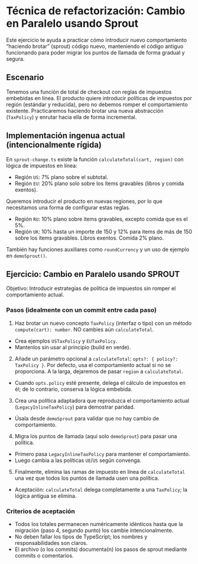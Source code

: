 # Técnica de refactorización: Cambio en Paralelo usando Sprout

Este ejercicio te ayuda a practicar cómo introducir nuevo comportamiento “haciendo brotar” (sprout)
código nuevo, manteniendo el código antiguo funcionando para poder migrar los puntos de llamada de
forma gradual y segura.

## Escenario

Tenemos una función de total de checkout con reglas de impuestos embebidas en línea. El producto
quiere introducir políticas de impuestos por región (estándar y reducida), pero no debemos romper el
comportamiento existente. Practicaremos haciendo brotar una nueva abstracción (`TaxPolicy`) y
enrutar hacia ella de forma incremental.

## Implementación ingenua actual (intencionalmente rígida)

En `sprout-change.ts` existe la función `calculateTotal(cart, region)` con lógica de impuestos en
línea:

- Región `US`: 7% plano sobre el subtotal.
- Región `EU`: 20% plano solo sobre los ítems gravables (libros y comida exentos).

Queremos introducir el producto en nuevas regiones, por lo que necesitamos una forma de
configurar estas reglas.

- Región `RU`: 10% plano sobre items gravables, excepto comida que es el 5%.
- Región `UK`: 10% hasta un importe de 150 y 12% para items de más de 150 sobre los ítems gravables. Libros exentos. Comida 2% plano.

También hay funciones auxiliares como `roundCurrency` y un uso de ejemplo en `demoSprout()`.

## Ejercicio: Cambio en Paralelo usando SPROUT

Objetivo: Introducir estrategias de política de impuestos sin romper el comportamiento actual.

### Pasos (idealmente con un commit entre cada paso)

1. Haz brotar un nuevo concepto `TaxPolicy` (interfaz o tipo) con un método `compute(cart): number`.
   NO cambies aún `calculateTotal`.

- Crea ejemplos `USTaxPolicy` y `EUTaxPolicy`.
- Mantenlos sin usar al principio (build en verde).

2. Añade un parámetro opcional a `calculateTotal`: `opts?: { policy?: TaxPolicy }`. Por defecto, usa
   el comportamiento actual si no se proporciona. A la larga, dejaremos de pasar `region` a
   `calculateTotal`.

- Cuando `opts.policy` esté presente, delega el cálculo de impuestos en él; de lo contrario,
  conserva la lógica embebida.

3. Crea una política adaptadora que reproduzca el comportamiento actual (`LegacyInlineTaxPolicy`)
   para demostrar paridad.

- Úsala desde `demoSprout` para validar que no hay cambio de comportamiento.

4. Migra los puntos de llamada (aquí solo `demoSprout`) para pasar una política.

- Primero pasa `LegacyInlineTaxPolicy` para mantener el comportamiento.
- Luego cambia a las políticas `UE`/`US` según convenga.

5. Finalmente, elimina las ramas de impuesto en línea de `calculateTotal` una vez que todos los
   puntos de llamada usen una política.

- Aceptación: `calculateTotal` delega completamente a una `TaxPolicy`; la lógica antigua se elimina.

### Criterios de aceptación

- Todos los totales permanecen numéricamente idénticos hasta que la migración (paso 4, segundo
  punto) los cambie intencionalmente.
- No deben fallar los tipos de TypeScript; los nombres y responsabilidades son claros.
- El archivo (o los commits) documenta(n) los pasos de sprout mediante commits o comentarios.

